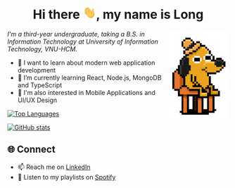 <h1 align="center">Hi there <img src="./assets/waving.gif" width="30px" alt="waving">, my name is Long</h1>

<img align="right" alt="PC GIF" src="./assets/this-is-fine.gif" height="200"/>

_I'm a third-year undergraduate, taking a B.S. in Information Technology at University of Information Technology, VNU-HCM._

- 🔭 I want to learn about modern web application development
- 🌱 I’m currently learning React, Node.js, MongoDB and TypeScript
- 👀 I'm also interested in Mobile Applications and UI/UX Design

[![Top Languages](https://github-readme-stats.vercel.app/api/top-langs/?username=minhlong149&theme=dracula&hide_border=true&langs_count=6&layout=compact&card_width=350)](https://github.com/minhlong149?tab=repositories)

[![GitHub stats](https://github-readme-stats.vercel.app/api?username=minhlong149&show_icons=true&theme=dracula&hide_border=true&include_all_commits=true&count_private=true&card_width=400)](https://github.com/minhlong149)

## 🌐 Connect

- 📫 Reach me on [LinkedIn](https://linkedin.com/in/longndm)
- 🎵 Listen to my playlists on [Spotify](https://open.spotify.com/user/ryanpax)
